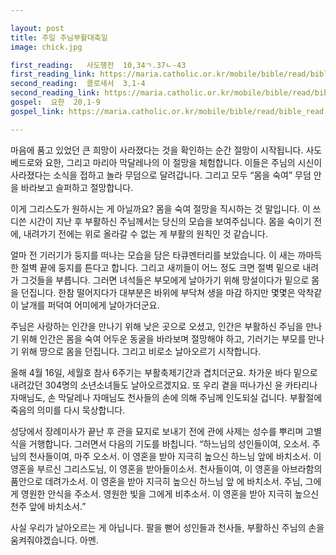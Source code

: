 ```yaml
---

layout: post
title: 주일 주님부활대축일
image: chick.jpg

first_reading:   사도행전  10,34ㄱ.37ㄴ-43
first_reading_link: https://maria.catholic.or.kr/mobile/bible/read/bible_read.asp?m=2&n=151&p=10
second_reading:  콜로새서  3,1-4
second_reading_link: https://maria.catholic.or.kr/mobile/bible/read/bible_read.asp?m=2&n=158&p=3
gospel:  요한  20,1-9
gospel_link: https://maria.catholic.or.kr/mobile/bible/read/bible_read.asp?m=2&n=150&p=20

---
```


마음에 품고 있었던 큰 희망이 사라졌다는 것을 확인하는 순간 절망이 시작됩니다. 사도 베드로와 요한, 그리고 마리아 막달레나의 이 절망을 체험합니다. 이들은 주님의 시신이 사라졌다는 소식을 접하고 놀라 무덤으로 달려갑니다. 그리고 모두 “몸을 숙여” 무덤 안을 바라보고 슬퍼하고 절망합니다.

이게 그리스도가 원하시는 게 아닐까요? 몸을 숙여 절망을 직시하는 것 말입니다. 이 쓰디쓴 시간이 지난 후 부활하신 주님께서는 당신의 모습을 보여주십니다. 몸을 숙이기 전에, 내려가기 전에는 위로 올라갈 수 없는 게 부활의 원칙인 것 같습니다.

얼마 전 기러기가 둥지를 떠나는 모습을 담은 타큐멘터리를 보았습니다. 이 새는 까마득한 절벽 끝에 둥지를 튼다고 합니다. 그리고 새끼들이 어느 정도 크면 절벽 밑으로 내려가 그것들을 부릅니다. 그러면 녀석들은 부모에게 날아가기 위해 망설이다가 밑으로 몸을 던집니다. 한참 떨어지다가 대부분은 바위에 부닥쳐 생을 마감 하지만 몇몇은 악착같이 날개를 퍼덕여 어미에게 날아가더군요.

주님은 사랑하는 인간을 만나기 위해 낮은 곳으로 오셨고,
인간은 부활하신 주님을 만나기 위해 인간은 몸을 숙여 어두운 동굴을 바라보며 절망해야 하고, 기러기는 부모를 만나기 위해 땅으로 몸을 던집니다. 그리고 비로소 날아오르기 시작합니다.

올해 4월 16일, 세월호 참사 6주기는 부활축제기간과 겹치더군요.
차가운 바다 밑으로 내려갔던 304명의 소년소녀들도 날아오르겠지요.
또 우리 곁을 떠나가신 윤 카타리나 자매님도,
손 막달레나 자매님도 천사들의 손에 의해 주님께 인도되실 겁니다.
부활절에 죽음의 의미를 다시 묵상합니다.

성당에서 장례미사가 끝난 후 관을 묘지로 보내기 전에 관에 사제는 성수를 뿌리며 고별식을 거행합니다. 그러면서 다음의 기도를 바칩니다. “하느님의 성인들이여, 오소서. 주님의 천사들이여, 마주 오소서. 이 영혼을 받아 지극히 높으신 하느님 앞에 바치소서. 이 영혼을 부르신 그리스도님, 이 영혼을 받아들이소서. 천사들이여, 이 영혼을 아브라함의 품안으로 데려가소서. 이 영혼을 받아 지극히 높으신 하느님 앞 에 바치소서. 주님, 그에게 영원한 안식을 주소서. 영원한 빛을 그에게 비추소서. 이 영혼을 받아 지극히 높으신 천주 앞에 바치소서.”

사실 우리가 날아오르는 게 아닙니다.
팔을 뻗어 성인들과 천사들, 부활하신 주님의 손을 움켜줘야겠습니다. 아멘.
